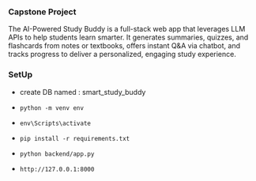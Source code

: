 ### Capstone Project

The AI-Powered Study Buddy is a full-stack web app that leverages LLM APIs to help students learn smarter. It generates summaries, quizzes, and flashcards from notes or textbooks, offers instant Q&A via chatbot, and tracks progress to deliver a personalized, engaging study experience.

### SetUp
- create DB named : smart_study_buddy
- `python -m venv env`
- `env\Scripts\activate`
- `pip install -r requirements.txt`

- `python backend/app.py`
- `http://127.0.0.1:8000`